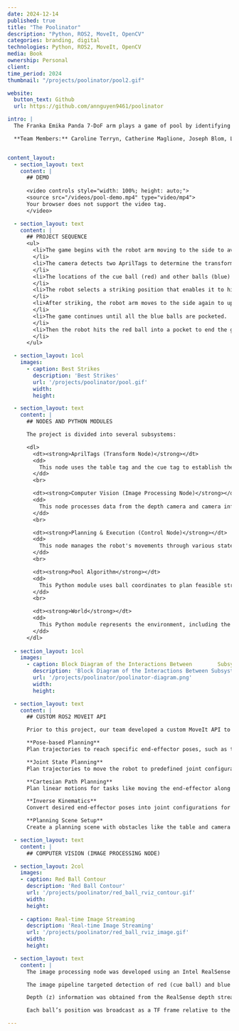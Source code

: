 ```yaml
---
date: 2024-12-14
published: true
title: "The Poolinator"
description: "Python, ROS2, MoveIt, OpenCV"
categories: branding, digital
technologies: Python, ROS2, MoveIt, OpenCV
media: Book
ownership: Personal
client:
time_period: 2024
thumbnail: "/projects/poolinator/pool2.gif"

website:
  button_text: Github
  url: https://github.com/annguyen9461/poolinator

intro: |
  The Franka Emika Panda 7-DoF arm plays a game of pool by identifying balls and hitting them into pockets.

  **Team Members:** Caroline Terryn, Catherine Maglione, Joseph Blom, Logan Boswell


content_layout:
  - section_layout: text  
    content: |
      ## DEMO
      
      <video controls style="width: 100%; height: auto;">
      <source src="/videos/pool-demo.mp4" type="video/mp4">
      Your browser does not support the video tag.
      </video>

  - section_layout: text
    content: |
      ## PROJECT SEQUENCE
      <ul>
        <li>The game begins with the robot arm moving to the side to avoid obscuring the table.
        </li>
        <li>The camera detects two AprilTags to determine the transformations of the table, the cue, the end-effector, and the camera, all relative to the base of the Franka.
        </li>
        <li>The locations of the cue ball (red) and other balls (blue) are updated, and these coordinates are fed into the pool algorithm.
        </li>
        <li>The robot selects a striking position that enables it to hit the cue ball and pocket another ball.
        </li>
        <li>After striking, the robot arm moves to the side again to update the new positions of the balls.
        </li>
        <li>The game continues until all the blue balls are pocketed.
        </li>
        <li>Then the robot hits the red ball into a pocket to end the game.
        </li>
      </ul>

  - section_layout: 1col
    images:
      - caption: Best Strikes
        description: 'Best Strikes'
        url: '/projects/poolinator/pool.gif'
        width:
        height:

  - section_layout: text
    content: |
      ## NODES AND PYTHON MODULES

      The project is divided into several subsystems:

      <dl>
        <dt><strong>AprilTags (Transform Node)</strong></dt>
        <dd>
          This node uses the table tag and the cue tag to establish the relationship between various coordinate frames (camera, end-effector, table, etc.) to build a TF tree.
        </dd>
        <br>

        <dt><strong>Computer Vision (Image Processing Node)</strong></dt>
        <dd>
          This node processes data from the depth camera and camera info topics to locate the cue ball (red ball) and other balls on the pool table. It integrates OpenCV and ROS2 for image processing and publishes the detected ball positions as TF frames for use in robot control and planning.
        </dd>
        <br>

        <dt><strong>Planning & Execution (Control Node)</strong></dt>
        <dd>
          This node manages the robot's movements through various states, such as striking, standby, and home positions.
        </dd>
        <br>

        <dt><strong>Pool Algorithm</strong></dt>
        <dd>
          This Python module uses ball coordinates to plan feasible striking positions for the robot.
        </dd>
        <br>

        <dt><strong>World</strong></dt>
        <dd>
          This Python module represents the environment, including the table, Franka's platform, and the ceiling-mounted camera. It ensures the robot's path planning avoids obstacles by maintaining spatial relationships and tracking key elements like table corners, pockets, and ball positions using TF transforms.
        </dd>
      </dl>
  
  - section_layout: 1col
    images:
      - caption: Block Diagram of the Interactions Between        Subsystems
        description: 'Block Diagram of the Interactions Between Subsystems'
        url: '/projects/poolinator/poolinator-diagram.png'
        width:
        height:

  - section_layout: text
    content: |
      ## CUSTOM ROS2 MOVEIT API

      Prior to this project, our team developed a custom MoveIt API to help the Franka arm plan trajectories and control its movements. Key features include:

      **Pose-based Planning**  
      Plan trajectories to reach specific end-effector poses, such as the strike position or standby position.

      **Joint State Planning**  
      Plan trajectories to move the robot to predefined joint configurations.

      **Cartesian Path Planning**  
      Plan linear motions for tasks like moving the end-effector along the x-axis during a cue strike.

      **Inverse Kinematics**  
      Convert desired end-effector poses into joint configurations for precise execution.

      **Planning Scene Setup**  
      Create a planning scene with obstacles like the table and camera to ensure collision-free paths.

  - section_layout: text
    content: |
      ## COMPUTER VISION (IMAGE PROCESSING NODE)

  - section_layout: 2col
    images:
    - caption: Red Ball Contour
      description: 'Red Ball Contour'
      url: '/projects/poolinator/red_ball_rviz_contour.gif'
      width:
      height:
    
    - caption: Real-time Image Streaming
      description: 'Real-time Image Streaming'
      url: '/projects/poolinator/red_ball_rviz_image.gif'
      width:
      height:

  - section_layout: text
    content: |
      The image processing node was developed using an Intel RealSense camera to detect the 3D positions of pool balls, providing positional data to guide the robot in planning strike trajectories.

      The image pipeline targeted detection of red (cue ball) and blue (target balls) through HSV-based color segmentation. Contours were filtered by size to remove noise, and the center of mass was computed to determine the x and y positions of each ball.

      Depth (z) information was obtained from the RealSense depth stream, with pixel coordinates converted into real-world metric positions using intrinsic parameters from the **camera_info** topic.

      Each ball’s position was broadcast as a TF frame relative to the robot’s base frame, enabling control nodes to access and update their live positions during operation.

---
```

